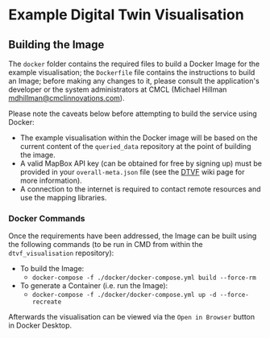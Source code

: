 # Example Digital Twin Visualisation

## Building the Image
The `docker` folder contains the required files to build a Docker Image for the example visualisation; the `Dockerfile` file contains the instructions to build an Image; before making any changes to it, please consult the application's developer or the system administrators at CMCL (Michael Hillman <mdhillman@cmclinnovations.com>).

Please note the caveats below before attempting to build the service using Docker:

* The example visualisation within the Docker image will be based on the current content of the `queried_data` repository at the point of building the image.
* A valid MapBox API key (can be obtained for free by signing up) must be provided in your `overall-meta.json` file (see the [DTVF] wiki page for more information).
* A connection to the internet is required to contact remote resources and use the mapping libraries.

### Docker Commands
Once the requirements have been addressed, the Image can be built using the following commands (to be run in CMD from within the `dtvf_visualisation` repository):

+ To build the Image:
  + `docker-compose -f ./docker/docker-compose.yml build --force-rm`
+ To generate a Container (i.e. run the Image):
  + `docker-compose -f ./docker/docker-compose.yml up -d --force-recreate`

Afterwards the visualisation can be viewed via the `Open in Browser` button in Docker Desktop.

[DTVF]: https://github.com/cambridge-cares/TheWorldAvatar/wiki/Digital-Twin-Visualisations

